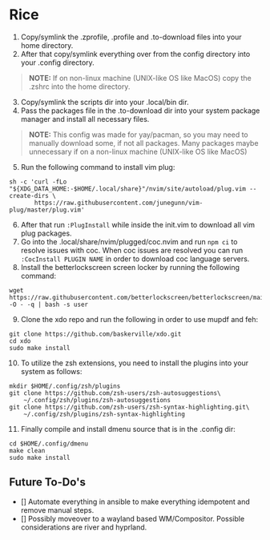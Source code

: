 # Rice

1. Copy/symlink the .zprofile, .profile and .to-download files into your home directory.
2. After that copy/symlink everything over from the config directory into your .config directory.

> **NOTE:** If on non-linux machine (UNIX-like OS like MacOS) copy the .zshrc into the
> home directory. 

3. Copy/symlink the scripts dir into your .local/bin dir.
4. Pass the packages file in the .to-download dir into your system package
   manager and install all necessary files.

> **NOTE:** This config was made for yay/pacman, so you may need to manually download some, if not all packages. 
> Many packages maybe unnecessary if on a non-linux machine (UNIX-like OS like MacOS)

5. Run the following command to install vim plug:

```
sh -c 'curl -fLo "${XDG_DATA_HOME:-$HOME/.local/share}"/nvim/site/autoload/plug.vim --create-dirs \
       https://raw.githubusercontent.com/junegunn/vim-plug/master/plug.vim'
```

6. After that run `:PlugInstall` while inside the init.vim to download all vim
   plug packages.
7. Go into the .local/share/nvim/plugged/coc.nvim and run `npm ci` to resolve
   issues with coc. When coc issues are resolved you can run `:CocInstall PLUGIN
   NAME` in order to download coc language servers.
8. Install the betterlockscreen screen locker by running the following command:

```
wget https://raw.githubusercontent.com/betterlockscreen/betterlockscreen/main/install.sh -O - -q | bash -s user
```

9. Clone the xdo repo and run the following in order to use mupdf and
   feh:

```
git clone https://github.com/baskerville/xdo.git
cd xdo
sudo make install
```

10. To utilize the zsh extensions, you need to install the plugins into your
    system as follows:

```
mkdir $HOME/.config/zsh/plugins
git clone https://github.com/zsh-users/zsh-autosuggestions\
    ~/.config/zsh/plugins/zsh-autosuggestions
git clone https://github.com/zsh-users/zsh-syntax-highlighting.git\
    ~/.config/zsh/plugins/zsh-syntax-highlighting
```

11. Finally compile and install dmenu source that is in the .config dir:

```
cd $HOME/.config/dmenu
make clean
sudo make install
```

## Future To-Do's

- [] Automate everything in ansible to make everything idempotent and remove
  manual steps.
- [] Possibly moveover to a wayland based WM/Compositor. Possible considerations
  are river and hyprland.
